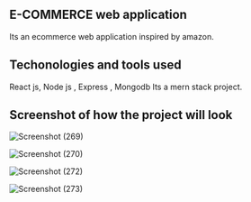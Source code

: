 

## E-COMMERCE web application

Its an ecommerce web application inspired by amazon.

## Techonologies and tools used
React js, Node js , Express , Mongodb
 Its a mern stack project.
 

## Screenshot of how the project will look

![Screenshot (269)](https://user-images.githubusercontent.com/109866847/230704629-ff637178-063f-441d-8599-68e3ee8f5eb4.png)


![Screenshot (270)](https://user-images.githubusercontent.com/109866847/230704633-b2e848d8-8e9d-4f78-b4cd-979a86062ba5.png)


![Screenshot (272)](https://user-images.githubusercontent.com/109866847/230704637-1d5a9649-5b2e-46d5-87b5-94b2e9cee3b0.png)


![Screenshot (273)](https://user-images.githubusercontent.com/109866847/230704638-269261b8-ae83-459b-b8ea-0ad94da63605.png)
